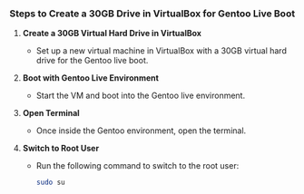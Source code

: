 ### Steps to Create a 30GB Drive in VirtualBox for Gentoo Live Boot

1. **Create a 30GB Virtual Hard Drive in VirtualBox**  
   - Set up a new virtual machine in VirtualBox with a 30GB virtual hard drive for the Gentoo live boot.

2. **Boot with Gentoo Live Environment**  
   - Start the VM and boot into the Gentoo live environment.

3. **Open Terminal**  
   - Once inside the Gentoo environment, open the terminal.

4. **Switch to Root User**  
   - Run the following command to switch to the root user:
     ```bash
     sudo su
     ```
